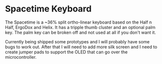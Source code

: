 # Spacetime Keyboard

The Spacetime is a ~36% split ortho-linear keyboard based on
the Half n Half, ErgoDox and Helix. It has a tripple thumb cluster
and an optional palm key. The palm key can be broken off and not
used at all if you don't want it.

Currently being shipped some prototypes and I will probably have
some bugs to work out. After that I will need to add more silk screen
and I need to create jumper pads to support the OLED that can go over
the microcontroller.
